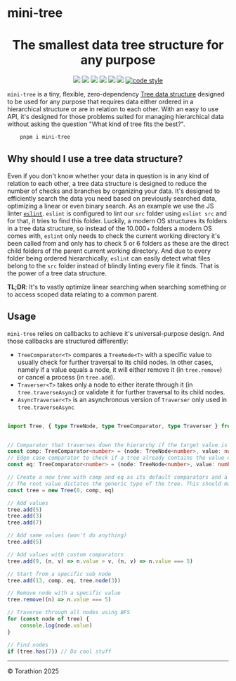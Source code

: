 # mini-tree

<p align="center">
<h1 align="center">The smallest data tree structure for any purpose</h1>
<p align="center">
  <a href="https://www.npmjs.com/package/mini-tree"><img src="https://img.shields.io/npm/v/mini-tree?style=for-the-badge&logo=npm"/></a>
  <a href="https://npmtrends.com/mini-tree"><img src="https://img.shields.io/npm/dm/mini-tree?style=for-the-badge"/></a>
  <a href="https://bundlephobia.com/package/mini-tree"><img src="https://img.shields.io/bundlephobia/minzip/mini-tree?style=for-the-badge"/></a>
  <a href="https://github.com/Torathion/mini-tree/blob/main/LICENSE"><img src="https://img.shields.io/github/license/Torathion/mini-tree?style=for-the-badge"/></a>
  <a href="https://codecov.io/gh/torathion/mini-tree"><img src="https://codecov.io/gh/torathion/mini-tree/branch/main/graph/badge.svg?style=for-the-badge" /></a>
  <a href="https://github.com/torathion/mini-tree/actions"><img src="https://img.shields.io/github/actions/workflow/status/torathion/mini-tree/build.yml?style=for-the-badge&logo=esbuild"/></a>
<a href="https://github.com/prettier/prettier#readme"><img alt="code style" src="https://img.shields.io/badge/code_style-prettier-ff69b4.svg?style=for-the-badge&logo=prettier"></a>
</p>
</p>

`mini-tree` is a tiny, flexible, zero-dependency [Tree data structure](https://en.wikipedia.org/wiki/Tree_(abstract_data_type)) designed to be used for any purpose that requires data either ordered in a hierarchical structure or are in relation to each other. With an easy to use API, it's designed for those problems suited for managing hierarchical data without asking the
question "What kind of tree fits the best?".

```powershell
    pnpm i mini-tree
```

## Why should I use a tree data structure?

Even if you don't know whether your data in question is in any kind of relation to each other, a tree data structure is designed to reduce the number of checks and branches by organizing your data. It's designed to efficiently search the data you need based on previously searched data, optimizing a linear or even binary search.
As an example we use the JS linter [`eslint`](https://eslint.org/). `eslint` is configured to lint our `src` folder using `eslint src` and for that, it tries to find this folder. Luckily, a modern OS structures its folders in a tree data structure, so instead of the 10.000+ folders a modern OS comes with, `eslint` only needs to check the current
working directory it's been called from and only has to check 5 or 6 folders as these are the direct child folders of the parent current working directory. And due to every folder being ordered hierarchically, `eslint` can easily detect what files belong to the `src` folder instead of blindly linting every file it finds. That is the power of a tree data structure.

**TL;DR**: It's to vastly optimize linear searching when searching something or to access scoped data relating to a common parent.

## Usage

`mini-tree` relies on callbacks to achieve it's universal-purpose design. And those callbacks are structured differently:

- `TreeComparator<T>` compares a `TreeNode<T>` with a specific value to usually check for further traversal to its child nodes. In other cases, namely if a value equals a node, it will either remove it (in `tree.remove`) or cancel a process (in `tree.add`).
- `Traverser<T>` takes only a node to either iterate through it (in `tree.traverseAsync`) or validate it for further traversal to its child nodes.
- `AsyncTraverser<T>` is an asynchronous version of `Traverser` only used in `tree.traverseAsync`

```typescript

import Tree, { type TreeNode, type TreeComparator, type Traverser } from 'mini-tree'


// Comparator that traverses down the hierarchy if the target value is larger than a node value
const comp: TreeComparator<number> = (node: TreeNode<number>, value: number) => value > node.value
// Edge case comparator to check if a tree already contains the value or a new node has to be added
const eq: TreeComparator<number> = (node: TreeNode<number>, value: number) => value === node.value

// Create a new tree with comp and eq as its default comparators and a root node value of 0.
// The root value dictates the generic type of the tree. This should match the generic type of comp and eq
const tree = new Tree(0, comp, eq)

// Add values
tree.add(5)
tree.add(3)
tree.add(7)

// Add same values (won't do anything)
tree.add(5)

// Add values with custom comparators
tree.add(9, (n, v) => n.value > v, (n, v) => n.value === 5)

// Start from a specific sub node
tree.add(13, comp, eq, tree.node(3))

// Remove node with a specific value
tree.remove((n) => n.value === 5)

// Traverse through all nodes using BFS
for (const node of tree) {
    console.log(node.value)
}

// Find nodes
if (tree.has(7)) // Do cool stuff
```

---

© Torathion 2025

